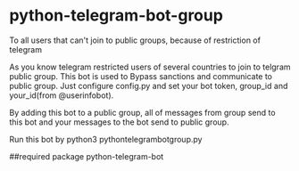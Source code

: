 # python-telegram-bot-group
To all users that can't join to public groups, because of restriction of telegram

As you know telegram restricted users of several countries to join to telgram public group.
This bot is used to Bypass sanctions and communicate to public group.
Just configure config.py and set your bot token, group_id and your_id(from @userinfobot).

By adding this bot to a public group, all of messages from group send to this bot and your messages to the bot send to public group.

Run this bot by python3 pythontelegrambotgroup.py

##required package
python-telegram-bot
